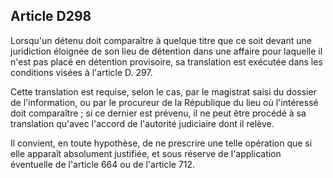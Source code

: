 Article D298
----
Lorsqu'un détenu doit comparaître à quelque titre que ce soit devant une
juridiction éloignée de son lieu de détention dans une affaire pour laquelle il
n'est pas placé en détention provisoire, sa translation est exécutée dans les
conditions visées à l'article D. 297.

Cette translation est requise, selon le cas, par le magistrat saisi du dossier
de l'information, ou par le procureur de la République du lieu où l'intéressé
doit comparaître ; si ce dernier est prévenu, il ne peut être procédé à sa
translation qu'avec l'accord de l'autorité judiciaire dont il relève.

Il convient, en toute hypothèse, de ne prescrire une telle opération que si elle
apparaît absolument justifiée, et sous réserve de l'application éventuelle de
l'article 664 ou de l'article 712.

